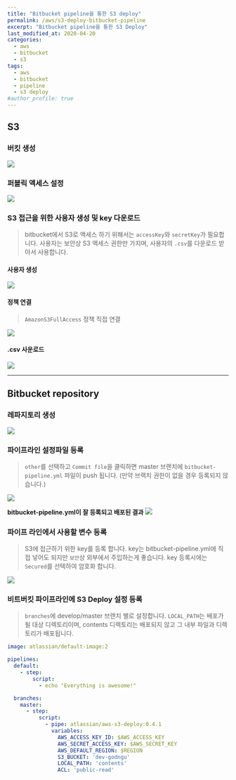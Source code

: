 ```yaml
---
title: "Bitbucket pipeline을 통한 S3 deploy"
permalink: /aws/s3-deploy-bitbucket-pipeline
excerpt: "Bitbucket pipeline을 통한 S3 Deploy"
last_modified_at: 2020-04-20
categories:
  - aws
  - bitbucket
  - s3
tags:
  - aws
  - bitbucket
  - pipeline
  - s3 deploy
#author_profile: true
---
```

## S3
### 버킷 생성
![](/assets/images/blog/0004/image01.png)

### 퍼블릭 액세스 설정
![](/assets/images/blog/0004/image02.png)

### S3 접근을 위한 사용자 생성 및 key 다운로드
> bitbucket에서 S3로 액세스 하기 위해서는 `accessKey`와 `secretKey`가 필요합니다.
> 사용자는 보안상 S3 액세스 권한만 가지며, 사용자의 `.csv`를 다운로드 받아서 사용합니다.

#### 사용자 생성
![](/assets/images/blog/0004/image03.png)

#### 정책 연결
> `AmazonS3FullAccess` 정책 직접 연결

![](/assets/images/blog/0004/image04.png)

#### .csv 사운로드
![](/assets/images/blog/0004/image05.png)


---
## Bitbucket repository
### 레파지토리 생성
![](/assets/images/blog/0004/image06.png)

### 파이프라인 설정파일 등록
> `other`를 선택하고 `Commit file`을 클릭하면 master 브랜치에 `bitbucket-pipeline.yml` 파일이 push 됩니다.
> (만약 브랙치 권한이 없을 경우 등록되지 않습니다.)

![](/assets/images/blog/0004/image07.png)

__bitbucket-pipeline.yml이 잘 등록되고 배포된 결과__
![](/assets/images/blog/0004/image08.png)

### 파이프 라인에서 사용할 변수 등록
> S3에 접근하기 위한 key를 등록 합니다.
> key는 bitbucket-pipeline.yml에 직접 넣어도 되지만 `보안`상 외부에서 주입하는게 좋습니다.
> key 등록시에는 `Secured`를 선택하여 암호화 합니다.

![](/assets/images/blog/0004/image09.png)

### 비트버킷 파이프라인에 S3 Deploy 설정 등록
> `branches`에 develop/master 브랜치 별로 설정합니다.
> `LOCAL_PATH`는 배포가 될 대상 디렉토리이며, contents 디렉토리는 배포되지 않고 그 내부 파일과 디렉토리가 배포됩니다.
```yaml
image: atlassian/default-image:2

pipelines:
  default:
    - step:
        script:
          - echo "Everything is awesome!"

  branches:
    master:
      - step:
          script:
            - pipe: atlassian/aws-s3-deploy:0.4.1
              variables:
                AWS_ACCESS_KEY_ID: $AWS_ACCESS_KEY
                AWS_SECRET_ACCESS_KEY: $AWS_SECRET_KEY
                AWS_DEFAULT_REGION: $REGION
                S3_BUCKET: 'dev-godngu'
                LOCAL_PATH: 'contents'
                ACL: 'public-read'
```

